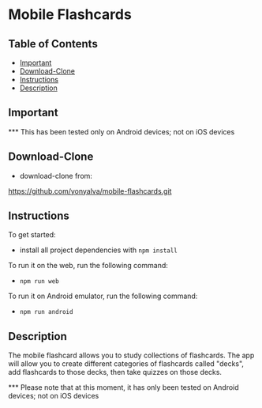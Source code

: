 # Mobile Flashcards

## Table of Contents

* [Important](#Important)
* [Download-Clone](#download-clone)
* [Instructions](#instructions)
* [Description](#instructions)

## Important

*** This has been tested only on Android devices; not on iOS devices

## Download-Clone

* download-clone from:

 https://github.com/yonyalva/mobile-flashcards.git

## Instructions

To get started:

* install all project dependencies with `npm install`

To run it on the web, run the following command:

* `npm run web`

To run it on Android emulator, run the following command:

* `npm run android`

## Description

The mobile flashcard allows you to study collections of flashcards. The app will allow you to create different categories of flashcards called "decks", add flashcards to those decks, then take quizzes on those decks.

*** Please note that at this moment, it has only been tested on Android devices; not on iOS devices
